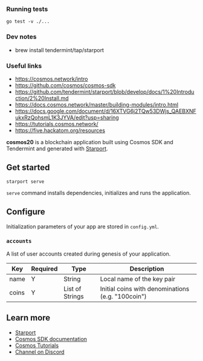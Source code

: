 <!--CosmosHub API Module

### Concept

Cosmos API module (apis) - interact with arbitrary api's from your cosmos app using this prebuilt cosmos hub module.

Going after the build a module challenge for the cosmos hackatom contest.

### Use cases

- Make api calls in response to key events such as block starts or ends, arbitrary messages, or ad-hoc queries.
- Perform programmatic access to other services such as other blockchains, third party api's
- Provide a simple interface to configure a set of API-based commands.

### Usage

1. Add the /x/apis module to your app
2. Configure the module with your external API's and desired parameters.
3. Create subscribers to process emitted events.

-->

### Running tests
`go test -v ./...`

### Dev notes

- brew install tendermint/tap/starport

### Useful links

- https://cosmos.network/intro
- https://github.com/cosmos/cosmos-sdk
- https://github.com/tendermint/starport/blob/develop/docs/1%20Introduction/2%20Install.md
- https://docs.cosmos.network/master/building-modules/intro.html
- https://docs.google.com/document/d/16XTVG6j2TQw53DWjs_QAEBXNFukxRzQohsmL1K3JYVA/edit?usp=sharing
- https://tutorials.cosmos.network/
- https://five.hackatom.org/resources

**cosmos20** is a blockchain application built using Cosmos SDK and Tendermint and generated with [Starport](https://github.com/tendermint/starport).

## Get started

```
starport serve
```

`serve` command installs dependencies, initializes and runs the application.

## Configure

Initialization parameters of your app are stored in `config.yml`.

### `accounts`

A list of user accounts created during genesis of your application.

| Key   | Required | Type            | Description                                       |
| ----- | -------- | --------------- | ------------------------------------------------- |
| name  | Y        | String          | Local name of the key pair                        |
| coins | Y        | List of Strings | Initial coins with denominations (e.g. "100coin") |

## Learn more

- [Starport](https://github.com/tendermint/starport)
- [Cosmos SDK documentation](https://docs.cosmos.network)
- [Cosmos Tutorials](https://tutorials.cosmos.network)
- [Channel on Discord](https://discord.gg/W8trcGV)
